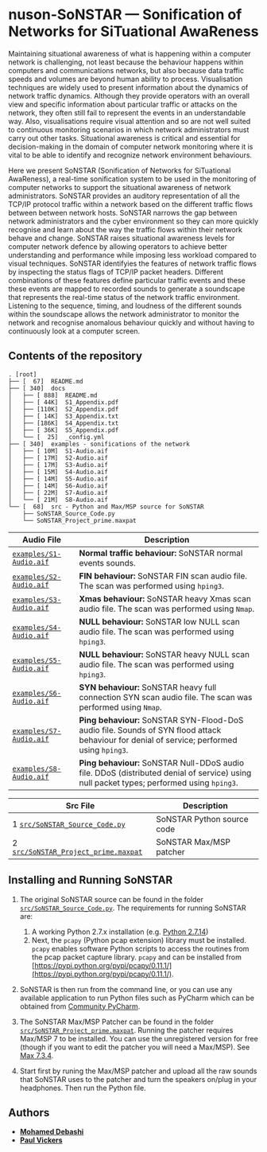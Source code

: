 # nuson-SoNSTAR &mdash; Sonification of Networks for SiTuational AwaReness

Maintaining situational awareness of what is happening within a computer network is
challenging, not least because the behaviour happens within computers and communications
networks, but also because data traffic speeds and volumes are beyond human ability to
process. Visualisation techniques are widely used to present information about the
dynamics of network traffic dynamics. Although they provide operators with an overall
view and specific information about particular traffic or attacks on the network, they
often still fail to represent the events in an understandable way. Also, visualisations
require visual attention and so are not well suited to continuous monitoring scenarios
in which network administrators must carry out other tasks. Situational awareness is
critical and essential for decision-making in the domain of computer network monitoring
where it is vital to be able to identify and recognize network environment behaviours.

Here we present SoNSTAR (Sonification of Networks for SiTuational AwaReness), a
real-time sonification system to be used in the monitoring of computer networks to
support the situational awareness of network administrators. SoNSTAR provides an
auditory representation of all the TCP/IP protocol traffic within a network based on the
different traffic flows between between network hosts. SoNSTAR narrows the gap between
network administrators and the cyber environment so they can more quickly recognise and
learn about the way the traffic flows within their network behave and change. SoNSTAR
raises situational awareness levels for computer network defence by allowing operators
to achieve better understanding and performance while imposing less workload compared to
visual techniques. SoNSTAR identifyies the features of network traffic flows by
inspecting the status flags of TCP/IP packet headers. Different combinations of these
features define particular traffic events and these these events are mapped to recorded
sounds to generate a soundscape that represents the real-time status of the network
traffic environment. Listening to the sequence, timing, and loudness of the different
sounds within the soundscape allows the network administrator to monitor the network and
recognise anomalous behaviour quickly and without having to continuously look at a
computer screen.

## Contents of the repository
```
. [root]
├── [  67]  README.md
├── [ 340]  docs
│   ├── [ 888]  README.md
│   ├── [ 44K]  S1_Appendix.pdf
│   ├── [110K]  S2_Appendix.pdf
│   ├── [ 14K]  S3_Appendix.txt
│   ├── [186K]  S4_Appendix.txt
│   ├── [ 36K]  S5_Appendix.pdf
│   └── [  25]  _config.yml
├── [ 340]  examples - sonifications of the network
│   ├── [ 10M]  S1-Audio.aif
│   ├── [ 17M]  S2-Audio.aif
│   ├── [ 17M]  S3-Audio.aif
│   ├── [ 15M]  S4-Audio.aif
│   ├── [ 14M]  S5-Audio.aif
│   ├── [ 14M]  S6-Audio.aif
│   ├── [ 22M]  S7-Audio.aif
│   └── [ 21M]  S8-Audio.aif
└── [  68]  src - Python and Max/MSP source for SoNSTAR
    ├── SoNSTAR_Source_Code.py
    └── SoNSTAR_Project_prime.maxpat
```

| Audio File | Description |
| ------------- | --------------- |
|[`examples/S1-Audio.aif`](examples/S1-Audio.aif) | **Normal traffic behaviour:**  SoNSTAR normal events sounds.|
|[`examples/S2-Audio.aif`](examples/S2-Audio.aif) | **FIN behaviour:**  SoNSTAR FIN scan audio file. The scan was performed using `hping3`. |
|[`examples/S3-Audio.aif`](examples/S3-Audio.aif) | **Xmas behaviour:**  SoNSTAR heavy Xmas scan audio file. The scan was performed using `Nmap`. |
|[`examples/S4-Audio.aif`](examples/S4-Audio.aif)| **NULL behaviour:**  SoNSTAR low NULL scan audio file. The scan was performed using `hping3`.|
|[`examples/S5-Audio.aif`](examples/S5-Audio.aif) | **NULL behaviour:**  SoNSTAR heavy NULL scan audio file. The scan was performed using `hping3`. |
|[`examples/S6-Audio.aif`](examples/S6-Audio.aif) | **SYN behaviour:**  SoNSTAR heavy full connection SYN scan audio file. The scan was performed using `Nmap`. |
|[`examples/S7-Audio.aif`](examples/S7-Audio.aif) | **Ping behaviour:**  SoNSTAR SYN-Flood-DoS audio file. Sounds of SYN flood attack behaviour for denial of service; performed using `hping3`. |
|[`examples/S8-Audio.aif`](examples/S8-Audio.aif) | **Ping behaviour:**  SoNSTAR Null-DDoS audio file. DDoS (distributed denial of service) using null packet types; performed using `hping3`. |

| Src File | Description |
| ------------- | --------------- |
| 1 [`src/SoNSTAR_Source_Code.py`](src/SoNSTAR_Source_Code.py) | SoNSTAR Python source code |
| 2 [`src/SoNSTAR_Project_prime.maxpat`](src/SoNSTAR_Project_prime.maxpat) | SoNSTAR Max/MSP patcher |



## Installing and Running SoNSTAR
1. The original SoNSTAR source can be found in the folder [`src/SoNSTAR_Source_Code.py`](src/SoNSTAR_Source_Code.py). The requirements for running SoNSTAR are:
    1. A working Python 2.7.x installation (e.g. [Python 2.7.14](https://www.python.org/downloads/release/python-2714/))
	1. Next, the `pcapy` (Python pcap extension) library must be installed. `pcapy` enables software Python scripts to access the routines from the pcap packet capture library. `pcapy` and can be installed from  [https://pypi.python.org/pypi/pcapy/0.11.1/](https://pypi.python.org/pypi/pcapy/0.11.1/). 
2. SoNSTAR is then run from the command line, or you can use any available application to run Python files such as PyCharm which can be obtained from [Community PyCharm](https://www.jetbrains.com/pycharm/download/).

2. The SoNSTAR Max/MSP Patcher can be found in the folder [`src/SoNSTAR_Project_prime.maxpat`](src/SoNSTAR_Project_prime.maxpat). Running the patcher requires Max/MSP 7 to be installed. You can use the unregistered version for free (though if you want to edit the patcher you will need a Max/MSP). See [Max 7.3.4](https://cycling74.com/downloads).

3. Start first by runing the Max/MSP patcher and upload all the raw sounds that SoNSTAR uses to the patcher and turn the speakers on/plug in your headphones. Then run the Python file.


## Authors  
* [**Mohamed Debashi**](https://)
* [**Paul Vickers**](https://paulvickers.github.io)